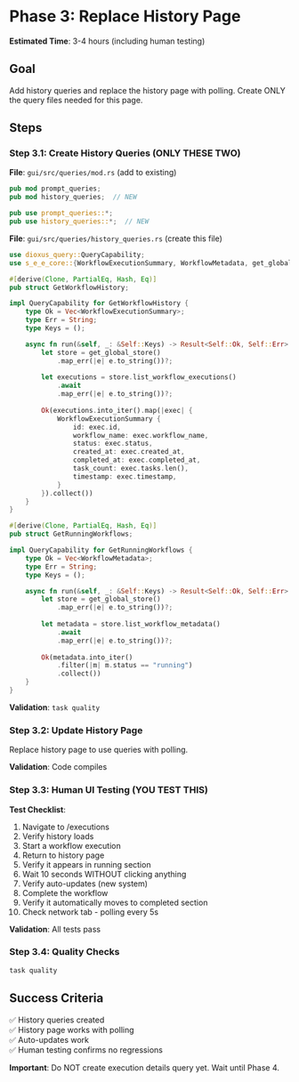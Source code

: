 # Phase 3: Replace History Page

**Estimated Time**: 3-4 hours (including human testing)

## Goal

Add history queries and replace the history page with polling. Create ONLY the query files needed for this page.

## Steps

### Step 3.1: Create History Queries (ONLY THESE TWO)

**File**: `gui/src/queries/mod.rs` (add to existing)

```rust
pub mod prompt_queries;
pub mod history_queries;  // NEW

pub use prompt_queries::*;
pub use history_queries::*;  // NEW
```

**File**: `gui/src/queries/history_queries.rs` (create this file)

```rust
use dioxus_query::QueryCapability;
use s_e_e_core::{WorkflowExecutionSummary, WorkflowMetadata, get_global_store};

#[derive(Clone, PartialEq, Hash, Eq)]
pub struct GetWorkflowHistory;

impl QueryCapability for GetWorkflowHistory {
    type Ok = Vec<WorkflowExecutionSummary>;
    type Err = String;
    type Keys = ();

    async fn run(&self, _: &Self::Keys) -> Result<Self::Ok, Self::Err> {
        let store = get_global_store()
            .map_err(|e| e.to_string())?;
        
        let executions = store.list_workflow_executions()
            .await
            .map_err(|e| e.to_string())?;
        
        Ok(executions.into_iter().map(|exec| {
            WorkflowExecutionSummary {
                id: exec.id,
                workflow_name: exec.workflow_name,
                status: exec.status,
                created_at: exec.created_at,
                completed_at: exec.completed_at,
                task_count: exec.tasks.len(),
                timestamp: exec.timestamp,
            }
        }).collect())
    }
}

#[derive(Clone, PartialEq, Hash, Eq)]
pub struct GetRunningWorkflows;

impl QueryCapability for GetRunningWorkflows {
    type Ok = Vec<WorkflowMetadata>;
    type Err = String;
    type Keys = ();

    async fn run(&self, _: &Self::Keys) -> Result<Self::Ok, Self::Err> {
        let store = get_global_store()
            .map_err(|e| e.to_string())?;
        
        let metadata = store.list_workflow_metadata()
            .await
            .map_err(|e| e.to_string())?;
        
        Ok(metadata.into_iter()
            .filter(|m| m.status == "running")
            .collect())
    }
}
```

**Validation**: `task quality`

### Step 3.2: Update History Page

Replace history page to use queries with polling.

**Validation**: Code compiles

### Step 3.3: Human UI Testing (YOU TEST THIS)

**Test Checklist**:
1. Navigate to /executions
2. Verify history loads
3. Start a workflow execution
4. Return to history page
5. Verify it appears in running section
6. Wait 10 seconds WITHOUT clicking anything
7. Verify auto-updates (new system)
8. Complete the workflow
9. Verify it automatically moves to completed section
10. Check network tab - polling every 5s

**Validation**: All tests pass

### Step 3.4: Quality Checks

```bash
task quality
```

## Success Criteria

✅ History queries created  
✅ History page works with polling  
✅ Auto-updates work  
✅ Human testing confirms no regressions  

**Important**: Do NOT create execution details query yet. Wait until Phase 4.

